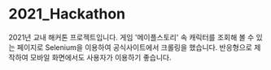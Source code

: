 # 2021_Hackathon
2021년 교내 해커톤 프로젝트입니다.
게임 '메이플스토리' 속 캐릭터를 조회해 볼 수 있는 페이지로 Selenium을 이용하여 공식사이트에서 크롤링을 했습니다.
반응형으로 제작하여 모바일 화면에서도 사용자가 이용하기 좋습니다.
